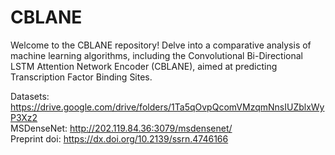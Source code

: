 # CBLANE
Welcome to the CBLANE repository! Delve into a comparative analysis of machine learning algorithms, including the Convolutional Bi-Directional LSTM Attention Network Encoder (CBLANE), aimed at predicting Transcription Factor Binding Sites.

Datasets: https://drive.google.com/drive/folders/1Ta5qOvpQcomVMzqmNnsIUZblxWyP3Xz2 <br>
MSDenseNet: http://202.119.84.36:3079/msdensenet/ <br>
Preprint doi: https://dx.doi.org/10.2139/ssrn.4746166
